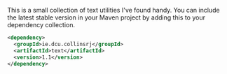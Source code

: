 This is a small collection of text utilities I've found handy.
You can include the latest stable version in your Maven project by adding this to your dependency collection.
```xml
<dependency>
  <groupId>ie.dcu.collinsrj</groupId>
  <artifactId>text</artifactId>
  <version>1.1</version>
</dependency>
```
